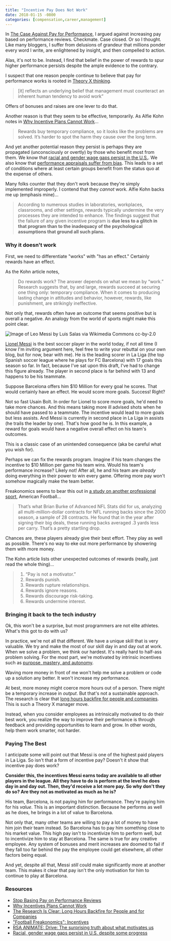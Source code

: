 ```yaml
---
title: "Incentive Pay Does Not Work"
date: 2018-01-15 -0800
categories: [compensation,career,management]
---
```


In [The Case Against Pay for Performance](https://haacked.com/archive/2014/08/14/pay-for-performance/), I argued against increasing pay based on performance reviews. Checkmate. Case closed. Or so I thought. Like many bloggers, I suffer from delusions of grandeur that millions ponder every word I write, are enlightened by insight, and then compelled to action.

Alas, it's not to be. Instead, I find that belief in the power of rewards to spur higher performance persists despite the ample evidence to the contrary.

I suspect that one reason people continue to believe that pay for performance works is rooted in [Theory X thinking](https://haacked.com/archive/2017/10/07/managers-gone-bad/).

> [it] reflects an underlying belief that management must counteract an inherent human tendency to avoid work”

Offers of bonuses and raises are one lever to do that.

Another reason is that they seem to be effective, temporarily. As Alfie Kohn notes in [Why Incentive Plans Cannot Work](https://hbr.org/1993/09/why-incentive-plans-cannot-work)...

> Rewards buy temporary compliance, so it looks like the problems are solved. It’s harder to spot the harm they cause over the long term.

And yet another potential reason they persist is perhaps they are propagated (unconsciously or overtly) by those who benefit most from them. We know that [racial and gender wage gaps persist in the U.S.](http://www.pewresearch.org/fact-tank/2016/07/01/racial-gender-wage-gaps-persist-in-u-s-despite-some-progress/). We also know that [performance appraisals suffer from bias](https://hbr.org/2017/04/how-gender-bias-corrupts-performance-reviews-and-what-to-do-about-it). This leads to a set of conditions where at least certain groups benefit from the status quo at the expense of others.

Many folks counter that they don't work because they're simply implemented improperly. I contend that they _cannot_ work. Alfie Kohn backs me up (emphasis mine)...

> According to numerous studies in laboratories, workplaces, classrooms, and other settings, rewards typically undermine the very processes they are intended to enhance.
> The findings suggest that the failure of any given incentive program is __due less to a glitch in that program than to the inadequacy of the psychological assumptions that ground all such plans.__

### Why it doesn't work

First, we need to differentiate "works" with "has an effect." Certainly rewards have an effect.

As the Kohn article notes,

> Do rewards work? The answer depends on what we mean by “work.” Research suggests that, by and large, rewards succeed at securing one thing only: temporary compliance. When it comes to producing lasting change in attitudes and behavior, however, rewards, like punishment, are strikingly ineffective.

Not only that, rewards often have an outcome that seems positive but is overall a negative. An analogy from the world of sports might make this point clear.

![Image of Leo Messi by Luis Salas via Wikimedia Commons cc-by-2.0 ](https://user-images.githubusercontent.com/19977/34910008-948a956c-f861-11e7-9ed9-b33a991509df.png)

[Lionel Messi](https://en.wikipedia.org/wiki/Lionel_Messi) is the best soccer player in the world today, if not all time (I know I'm inviting argument here, feel free to write your rebuttal on your own blog, but for now, bear with me). He is the leading scorer in La Liga (the top Spanish soccer league where he plays for FC Barcelona) with 17 goals this season so far. In fact, because I've sat upon this draft, I've had to change this figure already. The player in second place is far behind with 13 and happens to be his teammate.

Suppose Barcelona offers him $10 Million for every goal he scores. That would certainly have an effect. He would score more goals. Success! Right?

Not so fast Usain Bolt. In order for Lionel to score more goals, he'd need to take more chances. And this means taking more ill advised shots when he should have passed to a teammate. The incentive would lead to more goals but less assists. And Messi is currently in second place in La Liga in assists (he trails the leader by one). That's how good he is. In this example, a reward for goals would have a negative overall effect on his team's outcomes.

This is a classic case of an unintended consequence (aka be careful what you wish for).

Perhaps we can fix the rewards program. Imagine if his team changes the incentive to $10 Million per game his team wins. Would his team's performance increase? Likely not! After all, he and his team are _already_ doing everything in their power to win every game. Offering more pay won't somehow magically make the team better.

Freakonomics seems to bear this out in [a study on another professional sport](http://freakonomics.com/2012/01/01/football-freakonomics-incentives/), American Football...

> That’s what Brian Burke of Advanced NFL Stats did for us, analyzing all multi-million-dollar contracts for NFL running backs since the 2000 season, a sample of 28 contracts. He found that in the year after signing their big deals, these running backs averaged .3 yards less per carry. That’s a pretty startling drop.

Chances are, these players already give their best effort. They play as well as possible. There's no way to eke out more performance by showering them with more money.

The Kohn article lists other unexpected outcomes of rewards (really, just read the whole thing)...

> 1. “Pay is not a motivator.”
> 2. Rewards punish.
> 3. Rewards rupture relationships.
> 4. Rewards ignore reasons.
> 5. Rewards discourage risk-taking.
> 6. Rewards undermine interest.

### Bringing it back to the tech industry

Ok, this won't be a surprise, but most programmers are not elite athletes. What's this got to do with us?

In practice, we're not all that different. We have a unique skill that is very valuable. We try and make the most of our skill day in and day out at work. When we solve a problem, we think our hardest. It's really hard to half-ass problem solving. For the most part, we're motivated by intrinsic incentives such as [purpose, mastery, and autonomy](https://www.youtube.com/watch?v=u6XAPnuFjJc).

Waving more money in front of me won't help me solve a problem or code up a solution any better. It won't increase my performance.

At best, more money might coerce more hours out of a person. There might be a temporary increase in _output_. But that's not a sustainable approach. The research is clear that [long hours backfire for people and companies](https://hbr.org/2015/08/the-research-is-clear-long-hours-backfire-for-people-and-for-companies). This is such a Theory X manager move.

Instead, when you consider employees as intrinsically motivated to do their best work, you realize the way to improve their performance is through feedback and providing opportunities to learn and grow. In other words, help them work smarter, not harder.

### Paying The Best

I anticipate some will point out that Messi is one of the highest paid players in La Liga. So isn't that a form of incentive pay? Doesn't it show that incentive pay does work?

__Consider this, the incentives Messi earns today are available to all other players in the league. All they have to do is perform at the level he does day in and day out. Then, they'd receive a lot more pay. So why don't they do so? Are they not as motivated as much as he is?__

His team, Barcelona, is not paying him for performance. They're paying him for his _value_. This is an important distinction. Because he performs as well as he does, he brings in a lot of value to Barcelona.

Not only that, many other teams are willing to pay a lot of money to have him join their team instead. So Barcelona has to pay him something close to his market value. This high pay isn't to incentivize him to perform well, but to incentivize him to stay at Barcelona. The same is true for any creative employee. Any system of bonuses and merit increases are doomed to fail if they fall too far behind the pay the employee could get elsewhere, all other factors being equal.

And yet, despite all that, Messi _still_ could make significantly more at another team. This makes it clear that pay isn't the only motivation for him to continue to play at Barcelona.

### Resources

* [Stop Basing Pay on Performance Reviews](https://hbr.org/2014/01/stop-basing-pay-on-performance-reviews)
* [Why Incentives Plans Cannot Work](https://hbr.org/1993/09/why-incentive-plans-cannot-work)
* [The Research Is Clear: Long Hours Backfire for People and for Companies](https://hbr.org/2015/08/the-research-is-clear-long-hours-backfire-for-people-and-for-companies)
* ["Football Freakonomics": Incentives](http://freakonomics.com/2012/01/01/football-freakonomics-incentives/)
* [RSA ANIMATE: Drive: The surprising truth about what motivates us](https://www.youtube.com/watch?v=u6XAPnuFjJc)
* [Racial, gender wage gaps persist in U.S. despite some progress](http://www.pewresearch.org/fact-tank/2016/07/01/racial-gender-wage-gaps-persist-in-u-s-despite-some-progress/)

